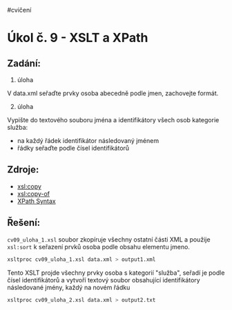 #cvičení
# Úkol č. 9 - XSLT a XPath
## Zadání:
1. úloha

V data.xml seřaďte prvky osoba abecedně podle jmen, zachovejte formát.

2. úloha

Vypište do textového souboru jména a identifikátory všech osob kategorie služba:
- na každý řádek identifikátor následovaný jménem
- řádky seřaďte podle čísel identifikátorů

## Zdroje:
- [xsl:copy](https://www.w3schools.com/xml/ref_xsl_el_copy.asp)
- [xsl:copy-of](https://www.w3schools.com/xml/ref_xsl_el_copy-of.asp)
- [XPath Syntax](https://www.w3schools.com/xml/xpath_syntax.asp)

## Řešení:

`cv09_uloha_1.xsl` soubor zkopíruje všechny ostatní části XML a použije `xsl:sort` k seřazení prvků osoba podle obsahu elementu jmeno.
```bash
xsltproc cv09_uloha_1.xsl data.xml > output1.xml
```

Tento XSLT projde všechny prvky osoba s kategorií "služba", seřadí je podle čísel identifikátorů a vytvoří textový soubor obsahující identifikátory následované jmény, každý na novém řádku
```bash
xsltproc cv09_uloha_2.xsl data.xml > output2.txt
```